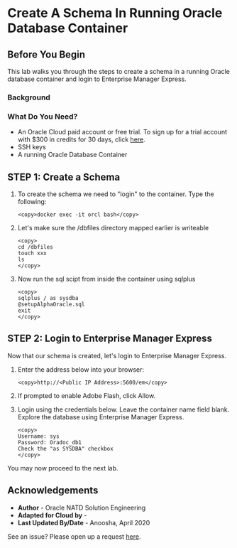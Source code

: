 # Create A Schema In Running Oracle Database Container
## Before You Begin

This lab walks you through the steps to create a schema in a running Oracle database container and login to Enterprise Manager Express.


### Background



### What Do You Need?

* An Oracle Cloud paid account or free trial. To sign up for a trial account with $300 in credits for 30 days, click [here](http://oracle.com/cloud/free).
* SSH keys
* A running Oracle Database Container

## **STEP 1**: Create a Schema

1.  To create the schema we need to "login" to the container. Type the following:
   
    ````
    <copy>docker exec -it orcl bash</copy> 
    ````

2.  Let's make sure the /dbfiles directory mapped earlier is writeable

    ````
    <copy> 
    cd /dbfiles
    touch xxx
    ls
    </copy> 
    ````

3.  Now run the sql scipt from inside the container using sqlplus
   
    ````
    <copy> 
    sqlplus / as sysdba
    @setupAlphaOracle.sql
    exit
    </copy> 
    ````

## **STEP 2**: Login to Enterprise Manager Express

Now that our schema is created, let's login to Enterprise Manager Express.

1.  Enter the address below into your browser:
   
    ````
    <copy>http://<Public IP Address>:5600/em</copy>
    ````

2.  If prompted to enable Adobe Flash, click Allow.
    
3.  Login using the credentials below. Leave the container name field blank. Explore the database using Enterprise Manager Express.
   
    ````
    <copy>
    Username: sys
    Password: Oradoc_db1
    Check the "as SYSDBA" checkbox
    </copy>
    ````

You may now proceed to the next lab.

## Acknowledgements
* **Author** - Oracle NATD Solution Engineering
* **Adapted for Cloud by** -  
* **Last Updated By/Date** - Anoosha, April 2020

See an issue?  Please open up a request [here](https://github.com/oracle/learning-library/issues).